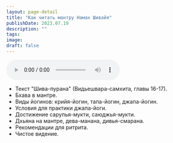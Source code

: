 ```yaml
---
layout: page-detail
title: "Как читать мантру Намах Шивайя"
publishDate: 2023.07.19
description: ""
tags:
image:
draft: false
---
```


<audio title="2023.07.19 - Как читать мантру Намах Шивайя.mp3" src="https://filer-api.advayta.org/v1.0/public/files/74346" controls=""></audio>

* Текст "Шива-пурана" (Видьешвара-самхита, главы 16-17).
* Бхава в мантре.
* Виды йогинов: крийя-йогин, тапа-йогин, джапа-йогин.
* Условия для практики джапа-йоги.
* Достижение сарупья-мукти, саюджья-мукти.
* Дхьяна на мантре, дева-манана, дивья-смарана.
* Рекомендации для ритрита.
* Чистое видение.

  
